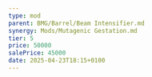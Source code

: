 ```yaml
---
type: mod
parent: BMG/Barrel/Beam Intensifier.md
synergy: Mods/Mutagenic Gestation.md
tier: 5
price: 50000
salePrice: 45000
date: 2025-04-23T18:15+0100
---
```

